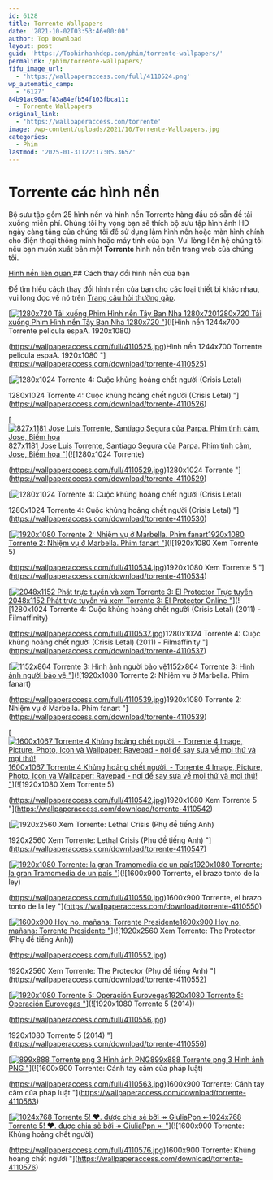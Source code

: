 ```yaml
---
id: 6128
title: Torrente Wallpapers
date: '2021-10-02T03:53:46+00:00'
author: Top Download
layout: post
guid: 'https://Tophinhanhdep.com/phim/torrente-wallpapers/'
permalink: /phim/torrente-wallpapers/
fifu_image_url:
  - 'https://wallpaperaccess.com/full/4110524.png'
wp_automatic_camp:
  - '6127'
84b91ac90acf83a84efb54f103fbca11:
  - Torrente Wallpapers
original_link:
  - 'https://wallpaperaccess.com/torrente'
image: /wp-content/uploads/2021/10/Torrente-Wallpapers.jpg
categories:
  - Phim
lastmod: '2025-01-31T22:17:05.365Z'
---
```

# Torrente các hình nền

Bộ sưu tập gồm 25 hình nền và hình nền Torrente hàng đầu có sẵn để tải xuống miễn phí. Chúng tôi hy vọng bạn sẽ thích bộ sưu tập hình ảnh HD ngày càng tăng của chúng tôi để sử dụng làm hình nền hoặc màn hình chính cho điện thoại thông minh hoặc máy tính của bạn. Vui lòng liên hệ chúng tôi nếu bạn muốn xuất bản một **Torrente** hình nền trên trang web của chúng tôi.

[Hình nền liên quan ](#related) ## Cách thay đổi hình nền của bạn

Để tìm hiểu cách thay đổi hình nền của bạn cho các loại thiết bị khác nhau, vui lòng đọc về nó trên [Trang câu hỏi thường gặp](https://tophinhanhdep.com/faq/).

  
[[![1280x720 Tải xuống Phim Hình nền Tây Ban Nha 1280x720](https://wallpaperaccess.com/full/4110524.png)1280x720 Tải xuống Phim Hình nền Tây Ban Nha 1280x720 "](https://wallpaperaccess.com/download/torrente-4110524)](![Hình nền 1244x700 Torrente pelicula espaA.  1920x1080)

(https://wallpaperaccess.com/full/4110525.jpg)Hình nền 1244x700 Torrente pelicula espaA. 1920x1080 "](https://wallpaperaccess.com/download/torrente-4110525)

[![1280x1024 Torrente 4: Cuộc khủng hoảng chết người (Crisis Letal)](https://wallpaperaccess.com/full/4110526.jpg)

1280x1024 Torrente 4: Cuộc khủng hoảng chết người (Crisis Letal) "](https://wallpaperaccess.com/download/torrente-4110526)

[[![827x1181 Jose Luis Torrente, Santiago Segura của Parpa.  Phim tình cảm, Jose, Biếm họa](https://wallpaperaccess.com/full/4110527.jpg)827x1181 Jose Luis Torrente, Santiago Segura của Parpa. Phim tình cảm, Jose, Biếm họa "](https://wallpaperaccess.com/download/torrente-4110527)](![1280x1024 Torrente)

(https://wallpaperaccess.com/full/4110529.jpg)1280x1024 Torrente "](https://wallpaperaccess.com/download/torrente-4110529)

[![1280x1024 Torrente 4: Cuộc khủng hoảng chết người (Crisis Letal)](https://wallpaperaccess.com/full/4110530.jpg)

1280x1024 Torrente 4: Cuộc khủng hoảng chết người (Crisis Letal) "](https://wallpaperaccess.com/download/torrente-4110530)

[[![1920x1080 Torrente 2: Nhiệm vụ ở Marbella.  Phim fanart](https://wallpaperaccess.com/full/4110532.jpg)1920x1080 Torrente 2: Nhiệm vụ ở Marbella. Phim fanart "](https://wallpaperaccess.com/download/torrente-4110532)](![1920x1080 Xem Torrente 5)

(https://wallpaperaccess.com/full/4110534.jpg)1920x1080 Xem Torrente 5 "](https://wallpaperaccess.com/download/torrente-4110534)

[[![2048x1152 Phát trực tuyến và xem Torrente 3: El Protector Trực tuyến](https://wallpaperaccess.com/full/4110536.jpg)2048x1152 Phát trực tuyến và xem Torrente 3: El Protector Online "](https://wallpaperaccess.com/download/torrente-4110536)](![1280x1024 Torrente 4: Cuộc khủng hoảng chết người (Crisis Letal) (2011) - Filmaffinity)

(https://wallpaperaccess.com/full/4110537.jpg)1280x1024 Torrente 4: Cuộc khủng hoảng chết người (Crisis Letal) (2011) - Filmaffinity "](https://wallpaperaccess.com/download/torrente-4110537)

[[![1152x864 Torrente 3: Hình ảnh người bảo vệ](https://wallpaperaccess.com/full/4110538.jpg)1152x864 Torrente 3: Hình ảnh người bảo vệ "](https://wallpaperaccess.com/download/torrente-4110538)](![1920x1080 Torrente 2: Nhiệm vụ ở Marbella.  Phim fanart)

(https://wallpaperaccess.com/full/4110539.jpg)1920x1080 Torrente 2: Nhiệm vụ ở Marbella. Phim fanart "](https://wallpaperaccess.com/download/torrente-4110539)

[[![1600x1067 Torrente 4 Khủng hoảng chết người.  - Torrente 4 Image, Picture, Photo, Icon và Wallpaper: Ravepad - nơi để say sưa về mọi thứ và mọi thứ!](https://wallpaperaccess.com/full/4110540.jpg)1600x1067 Torrente 4 Khủng hoảng chết người. - Torrente 4 Image, Picture, Photo, Icon và Wallpaper: Ravepad - nơi để say sưa về mọi thứ và mọi thứ! "](https://wallpaperaccess.com/download/torrente-4110540)](![1920x1080 Xem Torrente 5)

(https://wallpaperaccess.com/full/4110542.jpg)1920x1080 Xem Torrente 5 "](https://wallpaperaccess.com/download/torrente-4110542)

[![1920x2560 Xem Torrente: Lethal Crisis (Phụ đề tiếng Anh)](https://wallpaperaccess.com/full/4110547.jpg)

1920x2560 Xem Torrente: Lethal Crisis (Phụ đề tiếng Anh) "](https://wallpaperaccess.com/download/torrente-4110547)

[[![1920x1080 Torrente: la gran Tramomedia de un país](https://wallpaperaccess.com/full/4110549.jpg)1920x1080 Torrente: la gran Tramomedia de un país "](https://wallpaperaccess.com/download/torrente-4110549)](![1600x900 Torrente, el brazo tonto de la ley)

(https://wallpaperaccess.com/full/4110550.jpg)1600x900 Torrente, el brazo tonto de la ley "](https://wallpaperaccess.com/download/torrente-4110550)

[[![1600x900 Hoy no, mañana: Torrente Presidente](https://wallpaperaccess.com/full/4110551.jpg)1600x900 Hoy no, mañana: Torrente Presidente "](https://wallpaperaccess.com/download/torrente-4110551)](![1920x2560 Xem Torrente: The Protector (Phụ đề tiếng Anh))

(https://wallpaperaccess.com/full/4110552.jpg)

1920x2560 Xem Torrente: The Protector (Phụ đề tiếng Anh) "](https://wallpaperaccess.com/download/torrente-4110552)

[[![1920x1080 Torrente 5: Operación Eurovegas](https://wallpaperaccess.com/full/4110555.jpg)1920x1080 Torrente 5: Operación Eurovegas "](https://wallpaperaccess.com/download/torrente-4110555)](![1920x1080 Torrente 5 (2014))

(https://wallpaperaccess.com/full/4110556.jpg)

1920x1080 Torrente 5 (2014) "](https://wallpaperaccess.com/download/torrente-4110556)

[[![899x888 Torrente png 3 Hình ảnh PNG](https://wallpaperaccess.com/full/4110561.jpg)899x888 Torrente png 3 Hình ảnh PNG "](https://wallpaperaccess.com/download/torrente-4110561)](![1600x900 Torrente: Cánh tay câm của pháp luật)

(https://wallpaperaccess.com/full/4110563.jpg)1600x900 Torrente: Cánh tay câm của pháp luật "](https://wallpaperaccess.com/download/torrente-4110563)

[[![1024x768 Torrente 5! ❤️.  được chia sẻ bởi ↠ GiuliaPpn ↞](https://wallpaperaccess.com/full/4110572.jpg)1024x768 Torrente 5! ❤️. được chia sẻ bởi ↠ GiuliaPpn ↞ "](https://wallpaperaccess.com/download/torrente-4110572)](![1600x900 Torrente: Khủng hoảng chết người)

(https://wallpaperaccess.com/full/4110576.jpg)1600x900 Torrente: Khủng hoảng chết người "](https://wallpaperaccess.com/download/torrente-4110576)

